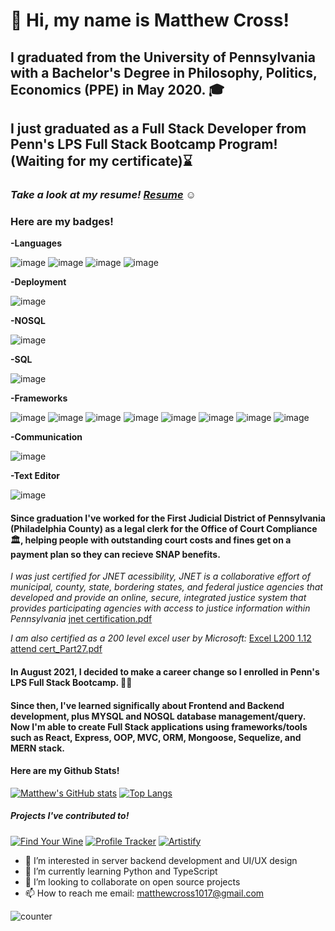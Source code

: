 # 👋 Hi, my name is Matthew Cross!

## I graduated from the University of Pennsylvania with a Bachelor's Degree in Philosophy, Politics, Economics (PPE) in May 2020. 🎓

## I just graduated as a Full Stack Developer from Penn's LPS Full Stack Bootcamp Program! (Waiting for my certificate)⌛

### *Take a look at my resume! [Resume](https://docs.google.com/document/d/1HOzr1bBkC3nN_z0Mglpie7cdjutdz_zH22lqIPRAX7c/edit?usp=sharing)* ☺

### Here are my badges!
**-Languages**  

![image](https://img.shields.io/badge/CSS3-1572B6?style=for-the-badge&logo=css3&logoColor=white)
![image](https://img.shields.io/badge/HTML5-E34F26?style=for-the-badge&logo=html5&logoColor=white)
![image](https://img.shields.io/badge/JavaScript-323330?style=for-the-badge&logo=javascript&logoColor=F7DF1E)
![image](https://img.shields.io/badge/json-5E5C5C?style=for-the-badge&logo=json&logoColor=white)  

**-Deployment**  

![image](https://img.shields.io/badge/Heroku-430098?style=for-the-badge&logo=heroku&logoColor=white)  

**-NOSQL**  

![image](https://img.shields.io/badge/MongoDB-4EA94B?style=for-the-badge&logo=mongodb&logoColor=white)  

**-SQL**  

![image](https://img.shields.io/badge/MySQL-005C84?style=for-the-badge&logo=mysql&logoColor=white)  

**-Frameworks**  

![image](https://img.shields.io/badge/Apollo%20GraphQL-311C87?&style=for-the-badge&logo=Apollo%20GraphQL&logoColor=white)
![image](https://img.shields.io/badge/Bootstrap-563D7C?style=for-the-badge&logo=bootstrap&logoColor=white)
![image](https://img.shields.io/badge/Tailwind_CSS-38B2AC?style=for-the-badge&logo=tailwind-css&logoColor=white)
![image](https://img.shields.io/badge/Express.js-000000?style=for-the-badge&logo=express&logoColor=white)
![image](https://img.shields.io/badge/Jest-C21325?style=for-the-badge&logo=jest&logoColor=white)
![image](https://img.shields.io/badge/npm-CB3837?style=for-the-badge&logo=npm&logoColor=white)
![image](https://img.shields.io/badge/React-20232A?style=for-the-badge&logo=react&logoColor=61DAFB)
![image](https://img.shields.io/badge/Redux-593D88?style=for-the-badge&logo=redux&logoColor=white)  

 **-Communication**  
 
![image](https://img.shields.io/badge/Slack-4A154B?style=for-the-badge&logo=slack&logoColor=white)  

 **-Text Editor**  
 
![image](https://img.shields.io/badge/Visual_Studio_Code-0078D4?style=for-the-badge&logo=visual%20studio%20code&logoColor=white)  



#### Since graduation I've worked for the First Judicial District of Pennsylvania (Philadelphia County) as a legal clerk for the Office of Court Compliance 🏛️, helping people with outstanding court costs and fines get on a payment plan so they can recieve SNAP benefits. 

*I was just certified for JNET acessibility, JNET is a collaborative effort of municipal, county, state, bordering states, and federal justice agencies that developed and provide an online, secure, integrated justice system that provides participating agencies with access to justice information within Pennsylvania*
[jnet certification.pdf](https://github.com/matt-cross23/matt-cross23/files/8090457/jnet.overview.pdf)

*I am also certified as a 200 level excel user by Microsoft:* 
[Excel L200 1.12 attend cert_Part27.pdf](https://github.com/matt-cross23/matt-cross23/files/8004163/Excel.L200.1.12.attend.cert_Part27.pdf)



#### In August 2021, I decided to make a career change so I enrolled in Penn's LPS Full Stack Bootcamp. 👨‍💻

#### Since then, I've learned significally about Frontend and Backend development, plus MYSQL and NOSQL database management/query. Now I'm able to create Full Stack applications using frameworks/tools such as React, Express, OOP, MVC, ORM, Mongoose, Sequelize, and MERN stack.   

#### Here are my Github Stats!
 
[![Matthew's GitHub stats](https://github-readme-stats.vercel.app/api?username=matt-cross23&theme=tokyonight&show_icons=true)](https://github.com/matt-cross23/github-readme-stats)
[![Top Langs](https://github-readme-stats.vercel.app/api/top-langs/?username=matt-cross23&hide=html&theme=tokyonight)](https://github.com/matt-cross23/github-readme-stats)

##### Projects I've contributed to!

[![Find Your Wine](https://github-readme-stats.vercel.app/api/pin/?username=matt-cross23&repo=Find-Your-Wine&theme=dark)](https://github.com/matt-cross23/Find-Your-Wine)
[![Profile Tracker](https://github-readme-stats.vercel.app/api/pin/?username=zaydnubani&repo=Penn-Collab-Project-1&theme=dark)](https://github.com/zaydnubani/Penn-Collab-Project-1)
[![Artistify](https://github-readme-stats.vercel.app/api/pin/?username=mikepizzica&repo=artistify&theme=dark)](https://github.com/mikepizzica/artistify)


- 👀 I’m interested in server backend development and UI/UX design
- 🌱 I’m currently learning Python and TypeScript
- 💞️ I’m looking to collaborate on open source projects
- 📫 How to reach me email: matthewcross1017@gmail.com 

![counter](https://enyvrulwi7s4ubg.m.pipedream.net)


